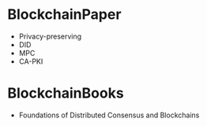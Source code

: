 # BlockchainPaper
- Privacy-preserving
- DID
- MPC
- CA-PKI

# BlockchainBooks
- Foundations of Distributed Consensus and Blockchains
